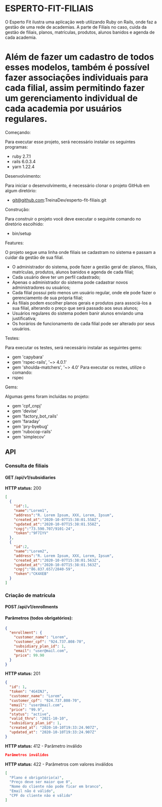 # ESPERTO-FIT-FILIAIS

O Esperto Fit ilustra uma aplicação web utilizando Ruby on Rails, onde faz a gestão de uma rede de academias. A parte de Filiais no caso, cuida da gestão de filiais, planos, matrículas, produtos, alunos banidos e agenda de cada academia.

# Além de fazer um cadastro de todos esses modelos, também é possível fazer associações individuais para cada filial, assim permitindo fazer um gerenciamento individual de cada academia por usuários regulares.

Começando:

Para executar esse projeto, será necessário instalar os seguintes programas:
  * ruby 2.7.1
  * rails 6.0.3.4
  * yarn 1.22.4

Desenvolvimento:

Para iniciar o desenvolvimento, é necessário clonar o projeto GitHub em algum diretório:
  * git@github.com:TreinaDev/esperto-fit-filiais.git

Construção:

Para construir o projeto você deve executar o seguinte comando no diretório escolhido:
  * bin/setup


Features:

O projeto segue uma linha onde filiais se cadastram no sistema e passam a cuidar da gestão de sua filial.
  * O administrador do sistema, pode fazer a gestão geral de: planos, filiais, matrículas, produtos, alunos banidos e agenda de cada filial;
  * Cada usuário deve ter um perfil cadastrado;
  * Apenas o administrador do sistema pode cadastrar novos administradores ou usuários;
  * Cada filial possui pelo menos um usuário regular, onde ele pode fazer o gerenciamento de sua própria filial;
  * As filiais podem escolher planos gerais e produtos para associá-los a sua filial, alterando o preço que será passado aos seus alunos;
  * Usuários regulares do sistema podem banir alunos enviando uma justificativa;
  * Os horários de funcionamento de cada filial pode ser alterado por seus usuários.

Testes:

Para executar os testes, será necessário instalar as seguintes gems:
  * gem 'capybara'
  * gem 'rspec-rails', '~> 4.0.1'
  * gem 'shoulda-matchers', '~> 4.0'
Para executar os restes, utilize o comando:
  * rspec

Gems:

Algumas gems foram incluídas no projeto:
  * gem 'cpf_cnpj'
  * gem 'devise'
  * gem 'factory_bot_rails'
  * gem 'faraday'
  * gem 'pry-byebug'
  * gem 'rubocop-rails'
  * gem 'simplecov'
  

## API

### Consulta de filiais

#### GET /api/v1/subsidiaries

**HTTP status:** 200

```json
[
  {
    "id":1,
    "name":"Lorem1",
    "address":"R. Lorem Ipsum, XXX, Lorem, Ipsum",
    "created_at":"2020-10-07T15:38:01.558Z",
    "updated_at":"2020-10-07T15:38:01.558Z",
    "cnpj":"73.590.707/9101-24",
    "token":"9F7IYV"
  },
  {
    "id":2,
    "name":"Lorem2",
    "address":"R. Lorem Ipsum, XXX, Lorem, Ipsum",
    "created_at":"2020-10-07T15:38:01.563Z",
    "updated_at":"2020-10-07T15:38:01.563Z",
    "cnpj":"86.837.657/2840-59",
    "token":"CK4XEB"
  }
]
```

### Criação de matrícula

#### POST /api/v1/enrollments

#### Parâmetros (todos obrigatórios):

```json
{
  "enrollment": { 
    "customer_name": "Lorem",
    "customer_cpf": "924.737.808-70",
    "subsidiary_plan_id": 1,
    "email": "user@mail.com",
    "price": 99.90 
  }
}
```

**HTTP status:** 201

```json
{
  "id": 1,
  "token": "4G4INJ",
  "customer_name": "Lorem",
  "customer_cpf": "924.737.808-70",
  "email": "user@mail.com",
  "price": "99.9",
  "status": "active",
  "valid_thru": "2021-10-10",
  "subsidiary_plan_id": 1,
  "created_at": "2020-10-10T19:33:24.907Z",
  "updated_at": "2020-10-10T19:33:24.907Z"
}
```

**HTTP status:** 412 - Parâmetro inválido

```json
Parâmetros inválidos
```

**HTTP status:** 422 - Parâmetros com valores inválidos

```json
[
  "Plano é obrigatório(a)",
  "Preço deve ser maior que 0",
  "Nome do cliente não pode ficar em branco",
  "Email não é válido",
  "CPF do cliente não é válido"
]
```